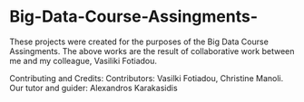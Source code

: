 # Big-Data-Course-Assingments-

These projects were created for the purposes of the Big Data Course Assingments.
The above works are the result of collaborative work between me and my colleague, Vasiliki Fotiadou. 

Contributing and Credits: Contributors: Vasilki Fotiadou, Christine Manoli. Our tutor and guider: Alexandros Karakasidis

